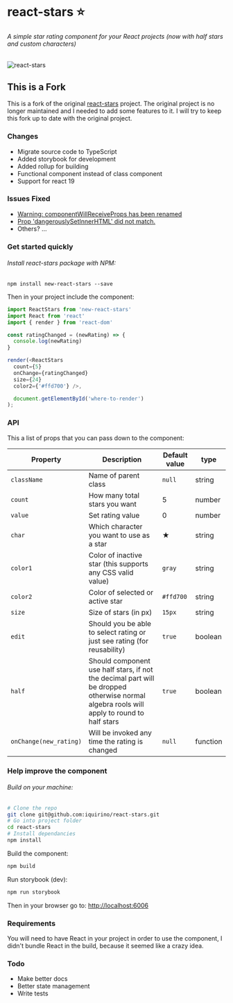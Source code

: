 # react-stars :star:
###### A simple star rating component for your React projects (now with half stars and custom characters)

![react-stars](http://i.imgur.com/VDbzbqF.gif)

## This is a Fork
This is a fork of the original [react-stars](https://github.com/n49/react-stars) project. The original project is no longer maintained and I needed to add some features to it. I will try to keep this fork up to date with the original project.

### Changes
- Migrate source code to TypeScript
- Added storybook for development
- Added rollup for building
- Functional component instead of class component
- Support for react 19

### Issues Fixed
- [Warning: componentWillReceiveProps has been renamed](https://github.com/n49/react-stars/issues/79)
- [Prop 'dangerouslySetInnerHTML' did not match.](https://github.com/n49/react-stars/issues/78)
- Others? ...

### Get started quickly

###### Install react-stars package with NPM:
`npm install new-react-stars --save`

Then in your project include the component:

```javascript
import ReactStars from 'new-react-stars'
import React from 'react'
import { render } from 'react-dom'

const ratingChanged = (newRating) => {
  console.log(newRating)
}

render(<ReactStars
  count={5}
  onChange={ratingChanged}
  size={24}
  color2={'#ffd700'} />,

  document.getElementById('where-to-render')
);
```
### API

This a list of props that you can pass down to the component:

| Property | Description | Default value | type |
| -------- | ----------- | ------------- | ---- |
| `className`  | Name of parent class | `null` | string |
| `count`  | How many total stars you want  | 5 | number |
| `value`  | Set rating value  | 0 | number |
| `char` | Which character you want to use as a star | ★ | string |
| `color1` | Color of inactive star (this supports any CSS valid value) | `gray` | string |
| `color2` | Color of selected or active star | `#ffd700` | string |
| `size` | Size of stars (in px) | `15px` | string |
| `edit` | Should you be able to select rating or just see rating (for reusability) | `true` | boolean |
| `half` | Should component use half stars, if not the decimal part will be dropped otherwise normal algebra rools will apply to round to half stars | `true` | boolean
| `onChange(new_rating)` | Will be invoked any time the rating is changed | `null` | function |

### Help improve the component
###### Build on your machine:
```bash
# Clone the repo
git clone git@github.com:iquirino/react-stars.git
# Go into project folder
cd react-stars
# Install dependancies
npm install
```

Build the component:
```bash
npm build
```

Run storybook (dev):
```bash
npm run storybook
```

Then in your browser go to: [http://localhost:6006](http://localhost:6006)

### Requirements

You will need to have React in your project in order to use the component, I didn't bundle React in the build, because it seemed like a crazy idea.

### Todo

* Make better docs
* Better state management
* Write tests
